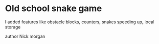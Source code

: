 # Old school snake game

I added features like obstacle blocks, counters, snakes speeding up, local storage

author Nick morgan
